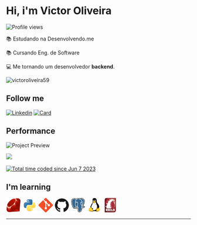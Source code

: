 # Hi, i'm Victor Oliveira



<p align="left"> <img src="https://komarev.com/ghpvc/?username=Juliasil&color=yellow" alt="Profile views" /> </p>

:books: Estudando na Desenvolvendo.me

:books: Cursando Eng. de Software

:computer: Me tornando um desenvolvedor **backend**.

<p align="midlle"> <img src="https://hermes.digitalinnovation.one/articles/cover/7d407b40-57ea-433a-aa6f-4c64d13f6aec.jpg" alt="victoroliveira59" width="400"  /> </p>

## Follow me

<div>

[![Linkedin](https://img.shields.io/badge/Victor_Oliveira-%230077B5.svg?&logo=Linkedin&logoColor=white)](https://www.linkedin.com/in/victor-oliveira-785116195/) 
[![Card](https://img.shields.io/badge/Repositório-%230077B5.svg?&logo=github&logoColor=black&color=B8B8B8)](https://github.com/victoroliveira59?tab=repositories)

## Performance 

![Project Preview](https://user-images.githubusercontent.com/25841814/79395484-5081ae80-7fac-11ea-9e27-ac91472e31dd.png)

<img heigth="100em" src="https://wakatime.com/share/@victoroliveira59/577250ff-c531-4422-8460-95ebbf816615.svg"></embed></figure>

<a href="https://wakatime.com/@7c9ca4f0-00a0-4a46-a2d3-9cdaf1def02e"><img src="https://wakatime.com/badge/user/7c9ca4f0-00a0-4a46-a2d3-9cdaf1def02e.svg" alt="Total time coded since Jun 7 2023" /></a>

## I'm learning

<a href="https://stackshare.io/ruby" target="_blank"><img src="https://github.com/devicons/devicon/raw/master/icons/ruby/ruby-original.svg" alt="ruby" width="40" height="40" /></a>
<a href="https://stackshare.io/python" target="_blank"><img src="https://github.com/devicons/devicon/raw/master/icons/python/python-original.svg" alt="python" width="40" height="40" /></a> 
<a href="https://stackshare.io/git" target="_blank"><img src="https://github.com/devicons/devicon/raw/master/icons/git/git-original.svg" alt="git" width="40" height="40" /></a> 
<a href="https://stackshare.io/github" target="_blank"><img src="https://github.com/devicons/devicon/raw/master/icons/github/github-original.svg" alt="github" width="40" height="40" /></a> 
<a href="https://stackshare.io/postgresql" target="_blank"><img src="https://github.com/devicons/devicon/raw/master/icons/postgresql/postgresql-original.svg" alt="postgresql" width="40" height="40" /></a> 
<a href="https://stackshare.io/linux" target="_blank"><img src="https://github.com/devicons/devicon/raw/master/icons/linux/linux-original.svg" alt="linux" width="40" height="40" /></a> 
<a href="https://stackshare.io/rails" target="_blank"><img src="https://github.com/devicons/devicon/raw/master/icons/rails/rails-original-wordmark.svg" alt="rails" width="40" height="40" /></a>


</p>
<hr>
</div>
